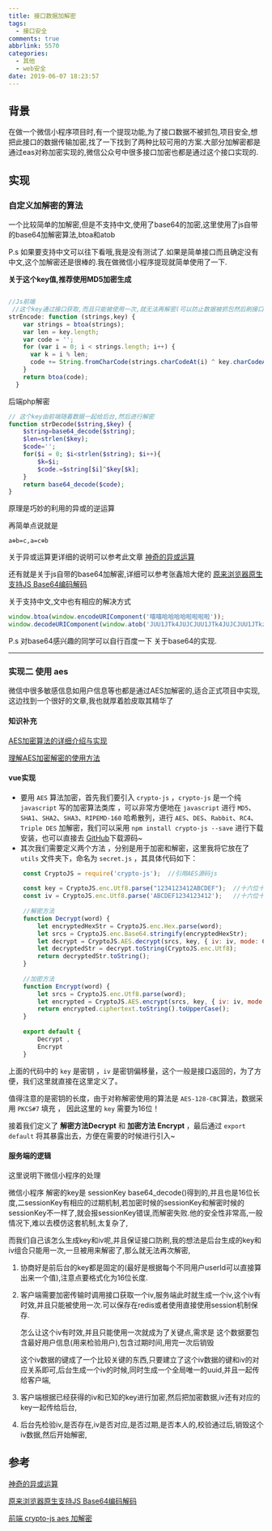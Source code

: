 ```yaml
---
title: 接口数据加解密
tags:
  - 接口安全
comments: true
abbrlink: 5570
categories:
  - 其他
  - web安全
date: 2019-06-07 18:23:57
---
```


## 背景

在做一个微信小程序项目时,有一个提现功能,为了接口数据不被抓包,项目安全,想把此接口的数据传输加密,找了一下找到了两种比较可用的方案.大部分加解密都是通过eas对称加密实现的,微信公众号中很多接口加密也都是通过这个接口实现的.

## 实现

### 自定义加解密的算法

一个比较简单的加解密,但是不支持中文,使用了base64的加密,这里使用了js自带的base64加解密算法,btoa和atob

P.s 如果要支持中文可以往下看哦,我是没有测试了.如果是简单接口而且确定没有中文,这个加解密还是很棒的.我在做微信小程序提现就简单使用了一下.

**关于这个key值,推荐使用MD5加密生成**

```js

//Js前端
 //这个key通过接口获取,而且只能被使用一次,就无法再解密(可以防止数据被抓包然后刷接口),每次需要加解密都生成新的key
strEncode: function (strings,key) {
    var strings = btoa(strings);
    var len = key.length;
    var code = '';
    for (var i = 0; i < strings.length; i++) {
      var k = i % len;
      code += String.fromCharCode(strings.charCodeAt(i) ^ key.charCodeAt(k));
    }
    return btoa(code);
  }
```

后端php解密

```php
// 这个key由前端随着数据一起给后台,然后进行解密
function strDecode($string,$key) {
    $string=base64_decode($string);
    $len=strlen($key);
    $code='';
    for($i = 0; $i<strlen($string); $i++){
        $k=$i;
        $code.=$string[$i]^$key[$k];
    }
    return base64_decode($code);
}
```

原理是巧妙的利用的异或的逆运算

再简单点说就是

```
a⊕b=c,a=c⊕b
```

关于异或运算更详细的说明可以参考此文章 [神奇的异或运算](https://blog.csdn.net/weixin_35653315/article/details/89419295)

还有就是关于js自带的base64加解密,详细可以参考张鑫旭大佬的  [原来浏览器原生支持JS Base64编码解码](https://www.zhangxinxu.com/wordpress/2018/08/js-base64-atob-btoa-encode-decode/)

关于支持中文,文中也有相应的解决方式

```js
window.btoa(window.encodeURIComponent('嘻嘻哈哈哈哈啦啦啦啦'));
window.decodeURIComponent(window.atob('JUU1JTk4JUJCJUU1JTk4JUJCJUU1JTkzJTg4JUU1JTkzJTg4JUU1JTkzJTg4JUU1JTkzJTg4JUU1JTk1JUE2JUU1JTk1JUE2JUU1JTk1JUE2JUU1JTk1JUE2'));
```

P.s 对base64感兴趣的同学可以自行百度一下 关于base64的实现.

---

### 实现二 使用 aes

微信中很多敏感信息如用户信息等也都是通过AES加解密的,适合正式项目中实现,这边找到一个很好的文章,我也就厚着脸皮取其精华了

#### 知识补充

[AES加密算法的详细介绍与实现](https://link.jianshu.com/?t=https%3A%2F%2Fblog.csdn.net%2Fqq_28205153%2Farticle%2Fdetails%2F55798628)

[理解AES加密解密的使用方法](https://link.jianshu.com?t=https%3A%2F%2Fblog.csdn.net%2Fvieri_32%2Farticle%2Fdetails%2F48345023)

#### vue实现

- 要用 `AES` 算法加密，首先我们要引入 `crypto-js` ，`crypto-js` 是一个纯 `javascript` 写的加密算法类库 ，可以非常方便地在 `javascript` 进行 `MD5`、`SHA1`、`SHA2`、`SHA3`、`RIPEMD-160` 哈希散列，进行 `AES`、`DES`、`Rabbit`、`RC4`、`Triple DES` 加解密，我们可以采用 `npm install crypto-js --save` 进行下载安装，也可以直接去 [GitHub](https://link.jianshu.com?t=https%3A%2F%2Fgithub.com%2Fbrix%2Fcrypto-js)下载源码~
- 其次我们需要定义两个方法 ，分别是用于加密和解密，这里我将它放在了 `utils` 文件夹下，命名为 `secret.js` ，其具体代码如下：

```javascript
    const CryptoJS = require('crypto-js');  //引用AES源码js
    
    const key = CryptoJS.enc.Utf8.parse("1234123412ABCDEF");  //十六位十六进制数作为密钥
    const iv = CryptoJS.enc.Utf8.parse('ABCDEF1234123412');   //十六位十六进制数作为密钥偏移量
    
    //解密方法
    function Decrypt(word) {
        let encryptedHexStr = CryptoJS.enc.Hex.parse(word);
        let srcs = CryptoJS.enc.Base64.stringify(encryptedHexStr);
        let decrypt = CryptoJS.AES.decrypt(srcs, key, { iv: iv, mode: CryptoJS.mode.CBC, padding: CryptoJS.pad.Pkcs7 });
        let decryptedStr = decrypt.toString(CryptoJS.enc.Utf8);
        return decryptedStr.toString();
    }
    
    //加密方法
    function Encrypt(word) {
        let srcs = CryptoJS.enc.Utf8.parse(word);
        let encrypted = CryptoJS.AES.encrypt(srcs, key, { iv: iv, mode: CryptoJS.mode.CBC, padding: CryptoJS.pad.Pkcs7 });
        return encrypted.ciphertext.toString().toUpperCase();
    }
    
    export default {
        Decrypt ,
        Encrypt
    }
```

上面的代码中的 `key` 是密钥 ，`iv` 是密钥偏移量，这个一般是接口返回的，为了方便，我们这里就直接在这里定义了。

值得注意的是密钥的长度，由于对称解密使用的算法是 `AES-128-CBC`算法，数据采用 `PKCS#7` 填充 ， 因此这里的 `key` 需要为16位！

接着我们定义了 **解密方法Decrypt** 和 **加密方法 Encrypt** ，最后通过 `export default` 将其暴露出去，方便在需要的时候进行引入~

#### 服务端的逻辑

这里说明下微信小程序的处理

微信小程序 解密的key是 sessionKey base64_decode()得到的,并且也是16位长度,二sessionKey有相应的过期机制,若加密时候的sessionKey和解密时候的sessionKey不一样了,就会报sessionKey错误,而解密失败.他的安全性非常高,一般情况下,难以去模仿这套机制,太复杂了,

而我们自己该怎么生成key和iv呢,并且保证接口防刷,我的想法是后台生成的key和iv组合只能用一次,一旦被用来解密了,那么就无法再次解密,

1. 协商好是前后台的key都是固定的(最好是根据每个不同用户userId可以直接算出来一个值),注意点要格式化为16位长度.

2. 客户端需要加密传输时调用接口获取一个iv,服务端此时就生成一个iv,这个iv有时效,并且只能被使用一次.可以保存在redis或者使用直接使用session机制保存.

   怎么让这个iv有时效,并且只能使用一次就成为了关键点,需求是 这个数据要包含最好用户信息(用来检验用户),包含过期时间,用完一次后销毁

   这个iv数据的键成了一个比较关键的东西,只要建立了这个iv数据的键和iv的对应关系即可,后台生成一个iv的时候,同时生成一个全局唯一的uuid,并且一起传给客户端,

3. 客户端根据已经获得的iv和已知的key进行加密,然后把加密数据,iv还有对应的key一起传给后台,
4. 后台先检验iv,是否存在,iv是否对应,是否过期,是否本人的,校验通过后,销毁这个iv数据,然后开始解密,

## 参考

[神奇的异或运算](神奇的异或运算)

[原来浏览器原生支持JS Base64编码解码](https://www.zhangxinxu.com/wordpress/2018/08/js-base64-atob-btoa-encode-decode/)

[前端 crypto-js aes 加解密](https://www.jianshu.com/p/a47477e8126a)
